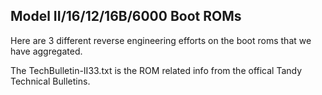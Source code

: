 ## Model II/16/12/16B/6000 Boot ROMs

Here are 3 different reverse engineering efforts on the boot roms that we have aggregated.

The TechBulletin-II33.txt is the ROM related info from the offical Tandy Technical Bulletins.

